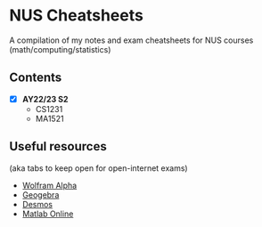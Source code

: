 # NUS Cheatsheets

A compilation of my notes and exam cheatsheets for NUS courses (math/computing/statistics)

## Contents

- [x] **AY22/23 S2**
  - CS1231
  - MA1521

## Useful resources

(aka tabs to keep open for open-internet exams)

- [Wolfram Alpha](https://www.wolframalpha.com/)
- [Geogebra](https://www.geogebra.org/calculator)
- [Desmos](https://www.desmos.com/calculator)
- [Matlab Online](https://matlab.mathworks.com/)
